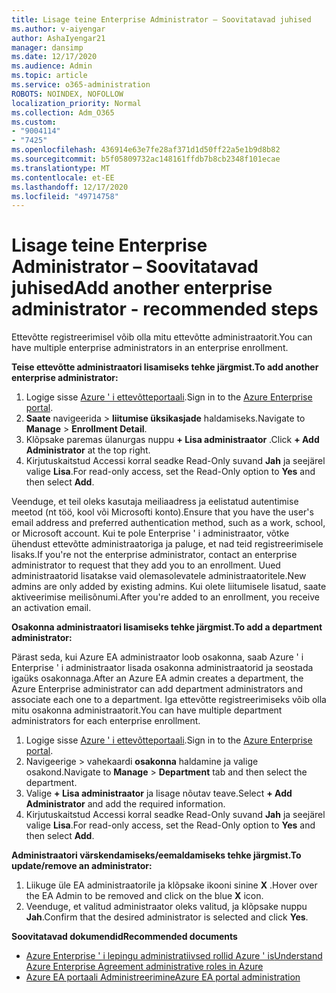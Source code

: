 ```yaml
---
title: Lisage teine Enterprise Administrator – Soovitatavad juhised
ms.author: v-aiyengar
author: AshaIyengar21
manager: dansimp
ms.date: 12/17/2020
ms.audience: Admin
ms.topic: article
ms.service: o365-administration
ROBOTS: NOINDEX, NOFOLLOW
localization_priority: Normal
ms.collection: Adm_O365
ms.custom:
- "9004114"
- "7425"
ms.openlocfilehash: 436914e63e7fe28af371d1d50ff22a5e1b9d8b82
ms.sourcegitcommit: b5f05809732ac148161ffdb7b8cb2348f101ecae
ms.translationtype: MT
ms.contentlocale: et-EE
ms.lasthandoff: 12/17/2020
ms.locfileid: "49714758"
---
```

# <a name="add-another-enterprise-administrator---recommended-steps"></a><span data-ttu-id="fb59e-102">Lisage teine Enterprise Administrator – Soovitatavad juhised</span><span class="sxs-lookup"><span data-stu-id="fb59e-102">Add another enterprise administrator - recommended steps</span></span>

<span data-ttu-id="fb59e-103">Ettevõtte registreerimisel võib olla mitu ettevõtte administraatorit.</span><span class="sxs-lookup"><span data-stu-id="fb59e-103">You can have multiple enterprise administrators in an enterprise enrollment.</span></span>

<span data-ttu-id="fb59e-104">**Teise ettevõtte administraatori lisamiseks tehke järgmist.**</span><span class="sxs-lookup"><span data-stu-id="fb59e-104">**To add another enterprise administrator:**</span></span>

1. <span data-ttu-id="fb59e-105">Logige sisse [Azure ' i ettevõtteportaali](https://ea.azure.com/).</span><span class="sxs-lookup"><span data-stu-id="fb59e-105">Sign in to the [Azure Enterprise portal](https://ea.azure.com/).</span></span>
1. <span data-ttu-id="fb59e-106">**Saate** navigeerida  >  **liitumise üksikasjade** haldamiseks.</span><span class="sxs-lookup"><span data-stu-id="fb59e-106">Navigate to **Manage** > **Enrollment Detail**.</span></span>
1. <span data-ttu-id="fb59e-107">Klõpsake paremas ülanurgas nuppu **+ Lisa administraator** .</span><span class="sxs-lookup"><span data-stu-id="fb59e-107">Click **+ Add Administrator** at the top right.</span></span>
1. <span data-ttu-id="fb59e-108">Kirjutuskaitstud Accessi korral seadke Read-Only suvand **Jah** ja seejärel valige **Lisa**.</span><span class="sxs-lookup"><span data-stu-id="fb59e-108">For read-only access, set the Read-Only option to **Yes** and then select **Add**.</span></span>

<span data-ttu-id="fb59e-109">Veenduge, et teil oleks kasutaja meiliaadress ja eelistatud autentimise meetod (nt töö, kool või Microsofti konto).</span><span class="sxs-lookup"><span data-stu-id="fb59e-109">Ensure that you have the user's email address and preferred authentication method, such as a work, school, or Microsoft account.</span></span> <span data-ttu-id="fb59e-110">Kui te pole Enterprise ' i administraator, võtke ühendust ettevõtte administraatoriga ja paluge, et nad teid registreerimisele lisaks.</span><span class="sxs-lookup"><span data-stu-id="fb59e-110">If you're not the enterprise administrator, contact an enterprise administrator to request that they add you to an enrollment.</span></span> <span data-ttu-id="fb59e-111">Uued administraatorid lisatakse vaid olemasolevatele administraatoritele.</span><span class="sxs-lookup"><span data-stu-id="fb59e-111">New admins are only added by existing admins.</span></span> <span data-ttu-id="fb59e-112">Kui olete liitumisele lisatud, saate aktiveerimise meilisõnumi.</span><span class="sxs-lookup"><span data-stu-id="fb59e-112">After you're added to an enrollment, you receive an activation email.</span></span>

<span data-ttu-id="fb59e-113">**Osakonna administraatori lisamiseks tehke järgmist.**</span><span class="sxs-lookup"><span data-stu-id="fb59e-113">**To add a department administrator:**</span></span>

<span data-ttu-id="fb59e-114">Pärast seda, kui Azure EA administraator loob osakonna, saab Azure ' i Enterprise ' i administraator lisada osakonna administraatorid ja seostada igaüks osakonnaga.</span><span class="sxs-lookup"><span data-stu-id="fb59e-114">After an Azure EA admin creates a department, the Azure Enterprise administrator can add department administrators and associate each one to a department.</span></span> <span data-ttu-id="fb59e-115">Iga ettevõtte registreerimiseks võib olla mitu osakonna administraatorit.</span><span class="sxs-lookup"><span data-stu-id="fb59e-115">You can have multiple department administrators for each enterprise enrollment.</span></span>

1. <span data-ttu-id="fb59e-116">Logige sisse [Azure ' i ettevõtteportaali](https://ea.azure.com/).</span><span class="sxs-lookup"><span data-stu-id="fb59e-116">Sign in to the [Azure Enterprise portal](https://ea.azure.com/).</span></span>
1. <span data-ttu-id="fb59e-117">Navigeerige   >  vahekaardi **osakonna** haldamine ja valige osakond.</span><span class="sxs-lookup"><span data-stu-id="fb59e-117">Navigate to **Manage** > **Department** tab and then select the department.</span></span>
1. <span data-ttu-id="fb59e-118">Valige **+ Lisa administraator** ja lisage nõutav teave.</span><span class="sxs-lookup"><span data-stu-id="fb59e-118">Select **+ Add Administrator** and add the required information.</span></span>
1. <span data-ttu-id="fb59e-119">Kirjutuskaitstud Accessi korral seadke Read-Only suvand **Jah** ja seejärel valige **Lisa**.</span><span class="sxs-lookup"><span data-stu-id="fb59e-119">For read-only access, set the Read-Only option to **Yes** and then select **Add**.</span></span>

<span data-ttu-id="fb59e-120">**Administraatori värskendamiseks/eemaldamiseks tehke järgmist.**</span><span class="sxs-lookup"><span data-stu-id="fb59e-120">**To update/remove an administrator:**</span></span>

1. <span data-ttu-id="fb59e-121">Liikuge üle EA administraatorile ja klõpsake ikooni sinine **X** .</span><span class="sxs-lookup"><span data-stu-id="fb59e-121">Hover over the EA Admin to be removed and click on the blue **X** icon.</span></span>
1. <span data-ttu-id="fb59e-122">Veenduge, et valitud administraator oleks valitud, ja klõpsake nuppu **Jah**.</span><span class="sxs-lookup"><span data-stu-id="fb59e-122">Confirm that the desired administrator is selected and click **Yes**.</span></span>

<span data-ttu-id="fb59e-123">**Soovitatavad dokumendid**</span><span class="sxs-lookup"><span data-stu-id="fb59e-123">**Recommended documents**</span></span>

- [<span data-ttu-id="fb59e-124">Azure Enterprise ' i lepingu administratiivsed rollid Azure ' is</span><span class="sxs-lookup"><span data-stu-id="fb59e-124">Understand Azure Enterprise Agreement administrative roles in Azure</span></span>](https://docs.microsoft.com/azure/billing/billing-understand-ea-roles)
- [<span data-ttu-id="fb59e-125">Azure EA portaali Administreerimine</span><span class="sxs-lookup"><span data-stu-id="fb59e-125">Azure EA portal administration</span></span>](https://docs.microsoft.com/azure/billing/billing-ea-portal-administration)
